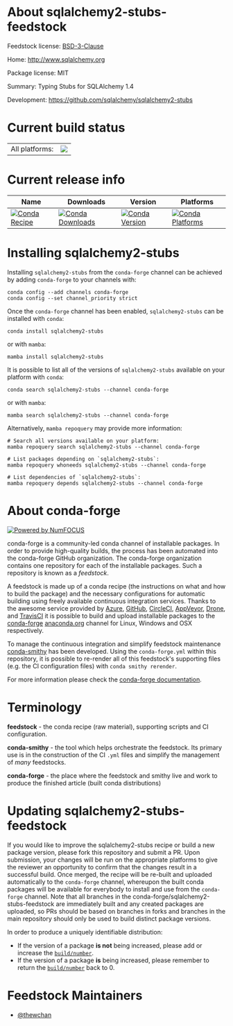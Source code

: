 About sqlalchemy2-stubs-feedstock
=================================

Feedstock license: [BSD-3-Clause](https://github.com/conda-forge/sqlalchemy2-stubs-feedstock/blob/main/LICENSE.txt)

Home: http://www.sqlalchemy.org

Package license: MIT

Summary: Typing Stubs for SQLAlchemy 1.4

Development: https://github.com/sqlalchemy/sqlalchemy2-stubs

Current build status
====================


<table><tr><td>All platforms:</td>
    <td>
      <a href="https://dev.azure.com/conda-forge/feedstock-builds/_build/latest?definitionId=13718&branchName=main">
        <img src="https://dev.azure.com/conda-forge/feedstock-builds/_apis/build/status/sqlalchemy2-stubs-feedstock?branchName=main">
      </a>
    </td>
  </tr>
</table>

Current release info
====================

| Name | Downloads | Version | Platforms |
| --- | --- | --- | --- |
| [![Conda Recipe](https://img.shields.io/badge/recipe-sqlalchemy2--stubs-green.svg)](https://anaconda.org/conda-forge/sqlalchemy2-stubs) | [![Conda Downloads](https://img.shields.io/conda/dn/conda-forge/sqlalchemy2-stubs.svg)](https://anaconda.org/conda-forge/sqlalchemy2-stubs) | [![Conda Version](https://img.shields.io/conda/vn/conda-forge/sqlalchemy2-stubs.svg)](https://anaconda.org/conda-forge/sqlalchemy2-stubs) | [![Conda Platforms](https://img.shields.io/conda/pn/conda-forge/sqlalchemy2-stubs.svg)](https://anaconda.org/conda-forge/sqlalchemy2-stubs) |

Installing sqlalchemy2-stubs
============================

Installing `sqlalchemy2-stubs` from the `conda-forge` channel can be achieved by adding `conda-forge` to your channels with:

```
conda config --add channels conda-forge
conda config --set channel_priority strict
```

Once the `conda-forge` channel has been enabled, `sqlalchemy2-stubs` can be installed with `conda`:

```
conda install sqlalchemy2-stubs
```

or with `mamba`:

```
mamba install sqlalchemy2-stubs
```

It is possible to list all of the versions of `sqlalchemy2-stubs` available on your platform with `conda`:

```
conda search sqlalchemy2-stubs --channel conda-forge
```

or with `mamba`:

```
mamba search sqlalchemy2-stubs --channel conda-forge
```

Alternatively, `mamba repoquery` may provide more information:

```
# Search all versions available on your platform:
mamba repoquery search sqlalchemy2-stubs --channel conda-forge

# List packages depending on `sqlalchemy2-stubs`:
mamba repoquery whoneeds sqlalchemy2-stubs --channel conda-forge

# List dependencies of `sqlalchemy2-stubs`:
mamba repoquery depends sqlalchemy2-stubs --channel conda-forge
```


About conda-forge
=================

[![Powered by
NumFOCUS](https://img.shields.io/badge/powered%20by-NumFOCUS-orange.svg?style=flat&colorA=E1523D&colorB=007D8A)](https://numfocus.org)

conda-forge is a community-led conda channel of installable packages.
In order to provide high-quality builds, the process has been automated into the
conda-forge GitHub organization. The conda-forge organization contains one repository
for each of the installable packages. Such a repository is known as a *feedstock*.

A feedstock is made up of a conda recipe (the instructions on what and how to build
the package) and the necessary configurations for automatic building using freely
available continuous integration services. Thanks to the awesome service provided by
[Azure](https://azure.microsoft.com/en-us/services/devops/), [GitHub](https://github.com/),
[CircleCI](https://circleci.com/), [AppVeyor](https://www.appveyor.com/),
[Drone](https://cloud.drone.io/welcome), and [TravisCI](https://travis-ci.com/)
it is possible to build and upload installable packages to the
[conda-forge](https://anaconda.org/conda-forge) [anaconda.org](https://anaconda.org/)
channel for Linux, Windows and OSX respectively.

To manage the continuous integration and simplify feedstock maintenance
[conda-smithy](https://github.com/conda-forge/conda-smithy) has been developed.
Using the ``conda-forge.yml`` within this repository, it is possible to re-render all of
this feedstock's supporting files (e.g. the CI configuration files) with ``conda smithy rerender``.

For more information please check the [conda-forge documentation](https://conda-forge.org/docs/).

Terminology
===========

**feedstock** - the conda recipe (raw material), supporting scripts and CI configuration.

**conda-smithy** - the tool which helps orchestrate the feedstock.
                   Its primary use is in the construction of the CI ``.yml`` files
                   and simplify the management of *many* feedstocks.

**conda-forge** - the place where the feedstock and smithy live and work to
                  produce the finished article (built conda distributions)


Updating sqlalchemy2-stubs-feedstock
====================================

If you would like to improve the sqlalchemy2-stubs recipe or build a new
package version, please fork this repository and submit a PR. Upon submission,
your changes will be run on the appropriate platforms to give the reviewer an
opportunity to confirm that the changes result in a successful build. Once
merged, the recipe will be re-built and uploaded automatically to the
`conda-forge` channel, whereupon the built conda packages will be available for
everybody to install and use from the `conda-forge` channel.
Note that all branches in the conda-forge/sqlalchemy2-stubs-feedstock are
immediately built and any created packages are uploaded, so PRs should be based
on branches in forks and branches in the main repository should only be used to
build distinct package versions.

In order to produce a uniquely identifiable distribution:
 * If the version of a package **is not** being increased, please add or increase
   the [``build/number``](https://docs.conda.io/projects/conda-build/en/latest/resources/define-metadata.html#build-number-and-string).
 * If the version of a package **is** being increased, please remember to return
   the [``build/number``](https://docs.conda.io/projects/conda-build/en/latest/resources/define-metadata.html#build-number-and-string)
   back to 0.

Feedstock Maintainers
=====================

* [@thewchan](https://github.com/thewchan/)

